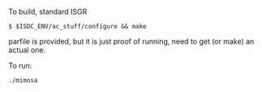 To build, standard ISGR

```
$ $ISDC_ENV/ac_stuff/configure && make
```

parfile is provided, but it is just proof of running, need to get (or make) an actual one.

To run:

```
./mimosa
```
